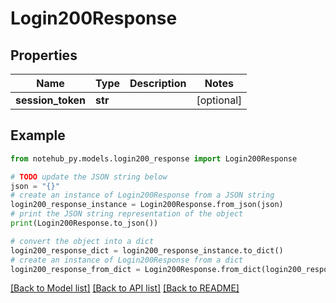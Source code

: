 # Login200Response

## Properties

| Name              | Type    | Description | Notes      |
| ----------------- | ------- | ----------- | ---------- |
| **session_token** | **str** |             | [optional] |

## Example

```python
from notehub_py.models.login200_response import Login200Response

# TODO update the JSON string below
json = "{}"
# create an instance of Login200Response from a JSON string
login200_response_instance = Login200Response.from_json(json)
# print the JSON string representation of the object
print(Login200Response.to_json())

# convert the object into a dict
login200_response_dict = login200_response_instance.to_dict()
# create an instance of Login200Response from a dict
login200_response_from_dict = Login200Response.from_dict(login200_response_dict)
```

[[Back to Model list]](../README.md#documentation-for-models) [[Back to API list]](../README.md#documentation-for-api-endpoints) [[Back to README]](../README.md)
